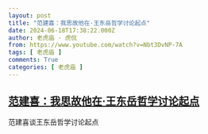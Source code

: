 ```yaml
---
layout: post
title: "范建喜：我思故他在·王东岳哲学讨论起点"
date: 2024-06-18T17:38:22.000Z
author: 老虎庙 · 虎侃
from: https://www.youtube.com/watch?v=Nbt3DvNP-7A
tags: [ 老虎庙 ]
comments: True
categories: [ 老虎庙 ]
---
```

<!--1718732302000-->
[范建喜：我思故他在·王东岳哲学讨论起点](https://www.youtube.com/watch?v=Nbt3DvNP-7A)
------

<div>
范建喜谈王东岳哲学讨论起点
</div>
